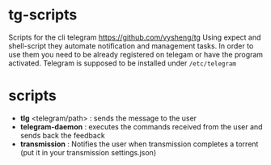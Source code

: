 tg-scripts
==========

Scripts for the cli telegram https://github.com/vysheng/tg
Using expect and shell-script they automate notification and management tasks.
In order to use them you need to be already registered on telegam or have the program activated.
Telegram is supposed to be installed under `/etc/telegram`

scripts
=======
 - **tlg** <telegram/path> <user> <message> : sends the message to the user
 - **telegram-daemon** <user> : executes the commands received from the user and sends back the feedback
 - **transmission** : Notifies the user when transmission completes a torrent (put it in your transmission settings.json)
